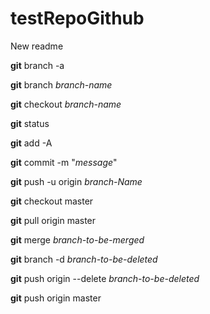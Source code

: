 # testRepoGithub

New readme

**git** branch -a

**git** branch *branch-name*

**git** checkout *branch-name*

**git** status

**git** add -A

**git** commit -m "*message*"

**git** push -u origin *branch-Name*

**git** checkout master

**git** pull origin master

**git** merge *branch-to-be-merged*

**git** branch -d *branch-to-be-deleted*

**git** push origin --delete *branch-to-be-deleted*

**git** push origin master

